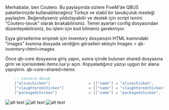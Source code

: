 Merhabalar, ben Coutero. Bu paylaşımda sizlere FiveM'de QBUS paketlerinizde kullanabileceğiniz Türkçe ve stabil bir tavukçuluk mesleği paylaştım. Beğendiyseniz yıldızlayabilir ve destek için script ismini "Coutero-tavuk" olarak bırakabilirsiniz. Temel ayarları config dosyasından düzenleyebilirsiniz, bu işlem için kod bilmeniz gerekmiyor.

Eşya görsellerine erişmek için inventory dosyanızın HTML kısmındaki "images" kısmına dosyada verdiğim görselleri ekleyin 
İmages > qb-inventory>html>images 


Önce qb-core dosyasına giriş yapın, sonra içinde bulunan shared dosyasına girin ve içerisindeki items.lua'yı açın. Kopyaladığınız yazıyı uygun bir alana yapıştırın.
qb-core>shared>items

```lua
	-- coutero-davuk
	["alivechicken"] 		 		 = {["name"] = "alivechicken", 					["label"] = "Tavuk", 			["weight"] = 5000, 		["type"] = "item", 		["image"] = "alivechicken.png", 				["unique"] = false, 	["useable"] = false, 	["shouldClose"] = false,   ["combinable"] = nil,   ["description"] = "Kafesten yeni yakalanmış ve biraz hırpalanmış görünüyor."},
	["slaughteredchicken"] 		     = {["name"] = "slaughteredchicken", 			["label"] = "Parçalanmış Tavuk", 	    ["weight"] = 5000, 		["type"] = "item", 		["image"] = "slaughteredchicken.png", 			["unique"] = false, 	["useable"] = false, 	["shouldClose"] = false,   ["combinable"] = nil,   ["description"] = "Bunu kesen kasap işinde usta gibi duruyor."},
	["packagedchicken"] 		 	 = {["name"] = "packagedchicken", 				["label"] = "Paketlenmiş Tavuk", 	["weight"] = 5000, 		["type"] = "item", 		["image"] = "packagedchicken.png", 				["unique"] = false, 	["useable"] = false, 	["shouldClose"] = false,   ["combinable"] = nil,   ["description"] = "Ambalajlama ve paketleme mükemmel, satışa hazır."},
```


![alt text](https://cdn.discordapp.com/attachments/1165372276280139937/1165373265791942797/image.png?ex=65469d6e&is=6534286e&hm=01a996460d168cd9a9d3bd90a867480f6d10b9bbbb68f702b021f2482e0a693e&)
![alt text](https://cdn.discordapp.com/attachments/1165372276280139937/1165373180425289838/image.png?ex=65469d59&is=65342859&hm=1d0cff3abb1aa4349a5fb1871dd435bb84267c20cc6c462cb2037687c25ccdaf&)
![alt text](https://cdn.discordapp.com/attachments/1165372276280139937/1165374282096979998/image.png?ex=65469e60&is=65342960&hm=5d84c2b1ec7405904825f0a3ae19f3b645bfa287db5773f45ce77b5d355dabc7&)
